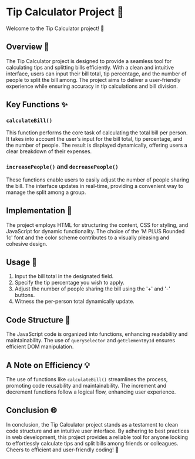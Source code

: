 # Tip Calculator Project 🧮

Welcome to the Tip Calculator project! 🌟

## Overview 📝

The Tip Calculator project is designed to provide a seamless tool for calculating tips and splitting bills efficiently. With a clean and intuitive interface, users can input their bill total, tip percentage, and the number of people to split the bill among. The project aims to deliver a user-friendly experience while ensuring accuracy in tip calculations and bill division.

## Key Functions ✨

### `calculateBill()`

This function performs the core task of calculating the total bill per person. It takes into account the user's input for the bill total, tip percentage, and the number of people. The result is displayed dynamically, offering users a clear breakdown of their expenses.

### `increasePeople()` and `decreasePeople()`

These functions enable users to easily adjust the number of people sharing the bill. The interface updates in real-time, providing a convenient way to manage the split among a group.

## Implementation 🚀

The project employs HTML for structuring the content, CSS for styling, and JavaScript for dynamic functionality. The choice of the 'M PLUS Rounded 1c' font and the color scheme contributes to a visually pleasing and cohesive design.

## Usage 🔄

1. Input the bill total in the designated field.
2. Specify the tip percentage you wish to apply.
3. Adjust the number of people sharing the bill using the '+' and '-' buttons.
4. Witness the per-person total dynamically update.

## Code Structure 🧱

The JavaScript code is organized into functions, enhancing readability and maintainability. The use of `querySelector` and `getElementById` ensures efficient DOM manipulation.

## A Note on Efficiency 💡

The use of functions like `calculateBill()` streamlines the process, promoting code reusability and maintainability. The increment and decrement functions follow a logical flow, enhancing user experience.

## Conclusion 🌐

In conclusion, the Tip Calculator project stands as a testament to clean code structure and an intuitive user interface. By adhering to best practices in web development, this project provides a reliable tool for anyone looking to effortlessly calculate tips and split bills among friends or colleagues. Cheers to efficient and user-friendly coding! 🚀
